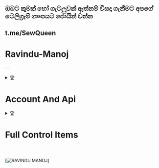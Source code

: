 ## ඔබට කුමක් හෝ ගැටලුවක් ඇත්නම් විසදා ගැනීමට අපගේ ටෙලිග්‍රෑම් ගෲපයට ජොයින් වන්න
## t.me/SewQueen


# Ravindu-Manoj
--
<details>
    <summary>&#127942 <b><h1>Account And Api</h1></b></summary>

# Heroku Register Link 👇👇👇

[Heroku Register](https://signup.heroku.com/login)

#

# Remove Background Api Link👇👇👇

[Remove.bg](https://www.remove.bg/)

#

# Bot Link 👇👇👇

[Sew Queen](https://github.com/Sew01RaviduManoj01KingAndQueen/QueenSew.git)


#

[![RAVINDU MANOJ](https://bit.ly/3AyW139)]


</details>

<details>
    <summary>&#127942 <b><h1>Full Control Items</h1></b></summary>

# Base 64 encoder Link 👇👇👇

[img to base 64](https://codebeautify.org/image-to-base64-converter)

#

# Image Hosting Website

[img host](https://imgbb.com/)

#

# Xteam Register Link

[xteam](https://api.xteam.xyz/register)

#
</details>



#


[![RAVINDU MANOJ](https://bit.ly/3AyW139)]
